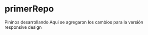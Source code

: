 # primerRepo
Pininos desarrollando 
Aqui se agregaron los cambios para la versión responsive design
